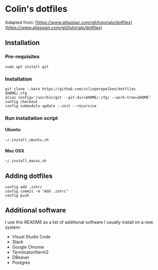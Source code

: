 # Colin's dotfiles

Adapted from: [https://www.atlassian.com/git/tutorials/dotfiles](https://www.atlassian.com/git/tutorials/dotfiles)

## Installation

### Pre-requisites
```
sudo apt install git
```
### Installation

```
git clone --bare https://github.com/colinperepelken/dotfiles $HOME/.cfg
alias config='/usr/bin/git --git-dir=$HOME/.cfg/ --work-tree=$HOME'
config checkout
config submodule update --init --recursive
````

### Run installation script
#### Ubuntu
```
~/.install_ubuntu.sh
```
#### Mac OSX
```
~/.install_macos.sh
```

## Adding dotfiles
```
config add .zshrc
config commit -m "Add .zshrc"
config push
```
## Additional software
I use this README as a list of additional software I usually install on a new system:
- Visual Studio Code
- Slack
- Google Chrome
- Terminator/Iterm2
- DBeaver
- Postgres
